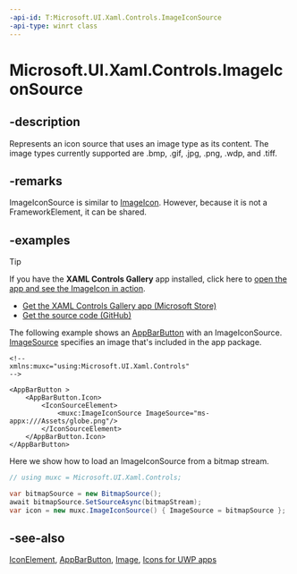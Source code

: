 ```yaml
---
-api-id: T:Microsoft.UI.Xaml.Controls.ImageIconSource
-api-type: winrt class
---
```


# Microsoft.UI.Xaml.Controls.ImageIconSource

<!--
public class ImageIconSource : Microsoft.UI.Xaml.Controls.IconSource
-->

## -description

Represents an icon source that uses an image type as its content. The image types currently supported are .bmp, .gif, .jpg, .png, .wdp, and .tiff.

## -remarks

ImageIconSource is similar to [ImageIcon](imageicon.md). However, because it is not a FrameworkElement, it can be shared.

## -examples

> [!TIP]
>
> If you have the **XAML Controls Gallery** app installed, click here to [open the app and see the ImageIcon in action](xamlcontrolsgallery:/item/AppBarButton).
>
> - [Get the XAML Controls Gallery app (Microsoft Store)](https://www.microsoft.com/store/productId/9MSVH128X2ZT)
> - [Get the source code (GitHub)](https://github.com/Microsoft/Xaml-Controls-Gallery)

The following example shows an [AppBarButton](appbarbutton.md) with an ImageIconSource. [ImageSource](../microsoft.ui.xaml.media/imagesource.md) specifies an image that's included in the app package.

```xaml
<!--
xmlns:muxc="using:Microsoft.UI.Xaml.Controls"
-->

<AppBarButton >
    <AppBarButton.Icon>
        <IconSourceElement>
            <muxc:ImageIconSource ImageSource="ms-appx:///Assets/globe.png"/>
        </IconSourceElement>
    </AppBarButton.Icon>
</AppBarButton>
```

Here we show how to load an ImageIconSource from a bitmap stream.

```csharp
// using muxc = Microsoft.UI.Xaml.Controls;

var bitmapSource = new BitmapSource();
await bitmapSource.SetSourceAsync(bitmapStream);
var icon = new muxc.ImageIconSource() { ImageSource = bitmapSource };
```

## -see-also

[IconElement](iconelement.md), [AppBarButton](appbarbutton.md), [Image](image.md), [Icons for UWP apps](/windows/uwp/style/icons)
